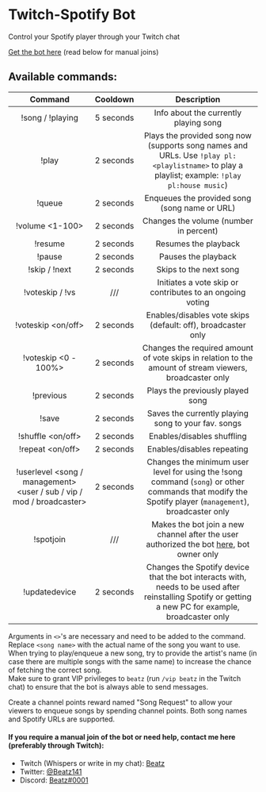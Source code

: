 # Twitch-Spotify Bot

Control your Spotify player through your Twitch chat

[Get the bot here](https://spotify.beatz.dev) (read below for manual joins)

## Available commands:
| Command | Cooldown | Description |
|:-----------:|:-----------:|:------------:|
| !song / !playing | 5 seconds | Info about the currently playing song |
| !play <song name> | 2 seconds | Plays the provided song now (supports song names and URLs. Use `!play pl:<playlistname>` to play a playlist; example: `!play pl:house music`) |
| !queue <song name> | 2 seconds | Enqueues the provided song (song name or URL) |
| !volume <1-100> | 2 seconds | Changes the volume (number in percent) |
| !resume | 2 seconds | Resumes the playback |
| !pause | 2 seconds | Pauses the playback |
| !skip / !next | 2 seconds | Skips to the next song |
| !voteskip / !vs | /// | Initiates a vote skip or contributes to an ongoing voting |
| !voteskip <on/off> | 2 seconds | Enables/disables vote skips (default: off), broadcaster only |
| !voteskip <0 - 100%> | 2 seconds | Changes the required amount of vote skips in relation to the amount of stream viewers, broadcaster only |
| !previous | 2 seconds | Plays the previously played song |
| !save | 2 seconds | Saves the currently playing song to your fav. songs |
| !shuffle <on/off> | 2 seconds | Enables/disables shuffling |
| !repeat <on/off> | 2 seconds | Enables/disables repeating |
| !userlevel <song / management> <user / sub / vip / mod / broadcaster> | 2 seconds | Changes the minimum user level for using the !song command (`song`) or other commands that modify the Spotify player (`management`), broadcaster only |
| !spotjoin | /// | Makes the bot join a new channel after the user authorized the bot [here](https://spotify.beatz.dev), bot owner only |
| !updatedevice | 2 seconds | Changes the Spotify device that the bot interacts with, needs to be used after reinstalling Spotify or getting a new PC for example, broadcaster only |

Arguments in `<>`'s are necessary and need to be added to the command. Replace `<song name>` with the actual name of the song you want to use.<br>
When trying to play/enqueue a new song, try to provide the artist's name (in case there are multiple songs with the same name) to increase the chance of fetching the correct song.<br>
Make sure to grant VIP privileges to `beatz` (run `/vip beatz` in the Twitch chat) to ensure that the bot is always able to send messages.
  
Create a channel points reward named "Song Request" to allow your viewers to enqueue songs by spending channel points. Both song names and Spotify URLs are supported.

#### If you require a manual join of the bot or need help, contact me here (preferably through Twitch):
* Twitch (Whispers or write in my chat): [Beatz](https://twitch.tv/beatz)
* Twitter: [@Beatz141](https://twitter.com/beatz141)
* Discord: [Beatz#0001](https://discord.com/users/462263905842888714)
